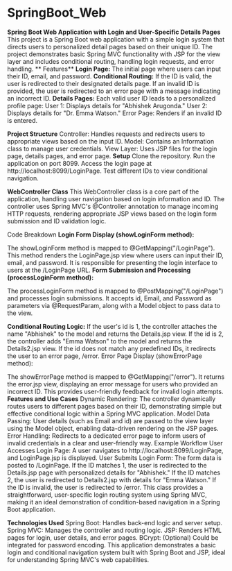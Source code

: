# SpringBoot_Web
**Spring Boot Web Application with Login and User-Specific Details Pages**
This project is a Spring Boot web application with a simple login system that directs users to personalized detail pages based on their unique ID. The project demonstrates basic Spring MVC functionality with JSP for the view layer and includes conditional routing, handling login requests, and error handling.
**
Features**
**Login Page:** The initial page where users can input their ID, email, and password.
**Conditional Routing:**
If the ID is valid, the user is redirected to their designated details page.
If an invalid ID is provided, the user is redirected to an error page with a message indicating an incorrect ID.
**Details Pages:** Each valid user ID leads to a personalized profile page:
User 1: Displays details for "Abhishek Arugonda."
User 2: Displays details for "Dr. Emma Watson."
Error Page: Renders if an invalid ID is entered.

**Project Structure**
Controller: Handles requests and redirects users to appropriate views based on the input ID.
Model: Contains an Information class to manage user credentials.
View Layer: Uses JSP files for the login page, details pages, and error page.
**Setup**
Clone the repository.
Run the application on port 8099.
Access the login page at http://localhost:8099/LoginPage.
Test different IDs to view conditional navigation.

**WebController Class**
This WebController class is a core part of the application, handling user navigation based on login information and ID. The controller uses Spring MVC's @Controller annotation to manage incoming HTTP requests, rendering appropriate JSP views based on the login form submission and ID validation logic.

Code Breakdown
**Login Form Display (showLoginForm method):**

The showLoginForm method is mapped to @GetMapping("/LoginPage").
This method renders the LoginPage.jsp view where users can input their ID, email, and password.
It is responsible for presenting the login interface to users at the /LoginPage URL.
**Form Submission and Processing (processLoginForm method):**

The processLoginForm method is mapped to @PostMapping("/LoginPage") and processes login submissions.
It accepts id, Email, and Password as parameters via @RequestParam, along with a Model object to pass data to the view.

**Conditional Routing Logic:**
If the user's id is 1, the controller attaches the name "Abhishek" to the model and returns the Details.jsp view.
If the id is 2, the controller adds "Emma Watson" to the model and returns the Details2.jsp view.
If the id does not match any predefined IDs, it redirects the user to an error page, /error.
Error Page Display (showErrorPage method):

The showErrorPage method is mapped to @GetMapping("/error").
It returns the error.jsp view, displaying an error message for users who provided an incorrect ID.
This provides user-friendly feedback for invalid login attempts.
**Features and Use Cases**
Dynamic Rendering: The controller dynamically routes users to different pages based on their ID, demonstrating simple but effective conditional logic within a Spring MVC application.
Model Data Passing: User details (such as Email and id) are passed to the view layer using the Model object, enabling data-driven rendering on the JSP pages.
Error Handling: Redirects to a dedicated error page to inform users of invalid credentials in a clear and user-friendly way.
Example Workflow
User Accesses Login Page:
A user navigates to http://localhost:8099/LoginPage, and LoginPage.jsp is displayed.
User Submits Login Form:
The form data is posted to /LoginPage.
If the ID matches 1, the user is redirected to the Details.jsp page with personalized details for "Abhishek."
If the ID matches 2, the user is redirected to Details2.jsp with details for "Emma Watson."
If the ID is invalid, the user is redirected to /error.
This class provides a straightforward, user-specific login routing system using Spring MVC, making it an ideal demonstration of condition-based navigation in a Spring Boot application.

**Technologies Used**
Spring Boot: Handles back-end logic and server setup.
Spring MVC: Manages the controller and routing logic.
JSP: Renders HTML pages for login, user details, and error pages.
BCrypt: (Optional) Could be integrated for password encoding.
This application demonstrates a basic login and conditional navigation system built with Spring Boot and JSP, ideal for understanding Spring MVC's web capabilities.
